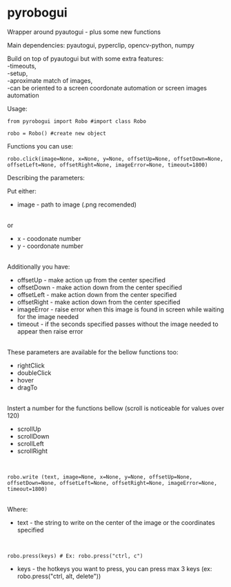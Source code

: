 # pyrobogui
Wrapper around pyautogui - plus some new functions

Main dependencies: pyautogui, pyperclip, opencv-python, numpy

Build on top of pyautogui but with some extra features: <br>
    -timeouts, <br>
    -setup, <br>
    -aproximate match of images, <br>
    -can be oriented to a screen coordonate automation or screen images automation

Usage:<br>

```
from pyrobogui import Robo #import class Robo

robo = Robo() #create new object
```
Functions you can use:


```
robo.click(image=None, x=None, y=None, offsetUp=None, offsetDown=None, offsetLeft=None, offsetRight=None, imageError=None, timeout=1800)
```
Describing the parameters:<br>

Put either:<br>

* image - path to image (.png recomended)

<br>or<br>

* x - coodonate number
* y - coordonate number

<br>Additionally you have:<br>

* offsetUp - make action up from the center specified
* offsetDown - make action down from the center specified
* offsetLeft - make action down from the center specified
* offsetRight - make action down from the center specified
* imageError - raise error when this image is found in screen while waiting for the image needed
* timeout - if the seconds specified passes without the image needed to appear then raise error

<br>
These parameters are available for the bellow functions too:
<br>

* rightClick
* doubleClick
* hover
* dragTo

<br>
Instert a number for the functions bellow (scroll is noticeable for values over 120)

* scrollUp
* scrollDown
* scrollLeft
* scrollRight

<br>


```
robo.write (text, image=None, x=None, y=None, offsetUp=None, offsetDown=None, offsetLeft=None, offsetRight=None, imageError=None, timeout=1800)
```
<br>
Where:
<br>

* text - the string to write on the center of the image or the coordinates specified

<br>

```
robo.press(keys) # Ex: robo.press("ctrl, c")
```
* keys - the hotkeys you want to press, you can press max 3 keys (ex: robo.press("ctrl, alt, delete"))  

<br>

















